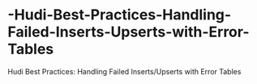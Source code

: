 # -Hudi-Best-Practices-Handling-Failed-Inserts-Upserts-with-Error-Tables
 Hudi Best Practices: Handling Failed Inserts/Upserts with Error Tables
